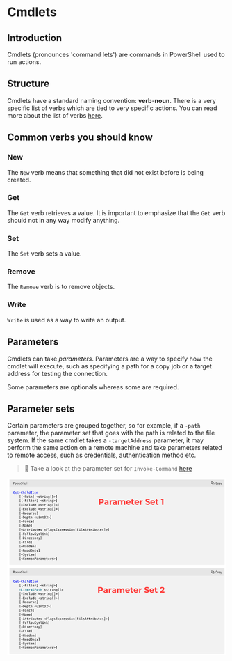 # Cmdlets

## Introduction

Cmdlets (pronounces 'command lets') are commands in PowerShell used to run actions.

## Structure

Cmdlets have a standard naming convention: **verb**-**noun**. There is a very specific list of verbs which are tied to very specific actions. You can read more about the list of verbs [here](https://docs.microsoft.com/en-us/powershell/scripting/developer/cmdlet/approved-verbs-for-windows-powershell-commands?view=powershell-7.1).

## Common verbs you should know

### New

The `New` verb means that something that did not exist before is being created.

### Get

The `Get` verb retrieves a value. It is important to emphasize that the `Get` verb should not in any way modify anything.

### Set

The `Set` verb sets a value.

### Remove

The `Remove` verb is to remove objects.

### Write

`Write` is used as a way to write an output.

## Parameters

Cmdlets can take *parameters*. Parameters are a way to specify how the cmdlet will execute, such as specifying a path for a copy job or a target address for testing the connection.

Some parameters are optionals whereas some are required.

## Parameter sets

Certain parameters are grouped together, so for example, if a `-path` parameter, the parameter set that goes with the path is related to the file system. If the same cmdlet takes a `-targetAddress` parameter, it may perform the same action on a remote machine and take parameters related to remote access, such as credentials, authentication method etc.

> 🔎 Take a look at the parameter set for `Invoke-Command` [here](https://docs.microsoft.com/en-us/powershell/module/microsoft.powershell.core/invoke-command?view=powershell-7.1)

![Parameter sets example on Get-ChildItem](../Screenshots/cmdlets/cmdlets-parameter%20sets.png)
